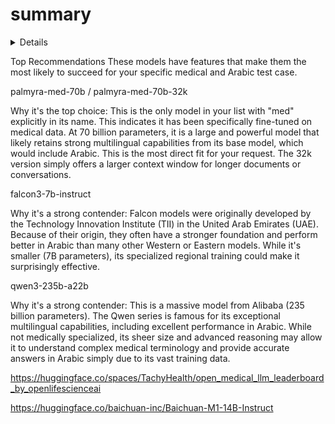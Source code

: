 # summary
<details>

  llama-3.3-nemotron-super-49b-v1.5

teuken-7b-instruct-commercial-v0.4

sarvam-m

phi-4-mini-flash-reasoning

kimi-k2-instruct

magistral-small-2506

riva-translate-4b-instruct

mistral-nemotron

deepseek-r1-0528

bielik-11b-v2.3-instruct

marin-8b-instruct

granite-3.3-8b-instruct

qwen3-235b-a22b

eurollm-9b-instruct

gemma-2-9b-cpt-sahabatai-instruct

llama-3.1-nemotron-ultra-253b-v1

qwq-32b

deepseek-r1-distill-llama-8b

gemma-3-1b-it

deepseek-r1-distill-qwen-32b

deepseek-r1-distill-qwen-14b

deepseek-r1-distill-qwen-7b

mistral-small-24b-instruct

deepseek-r1

colosseum_355b_instruct_16k

falcon3-7b-instruct

italia_10b_instruct_16k

qwen2.5-7b-instruct

qwen2.5-coder-32b-instruct

qwen2.5-coder-7b-instruct

palmyra-creative-122b

nemotron-4-mini-hindi-4b-instruct

llama-3.1-nemotron-70b-instruct

zamba2-7b-instruct

llama-3.1-swallow-70b-instruct-v0.1

llama-3.1-swallow-8b-instruct-v0.1

mistral-nemo-minitron-8b-8k-instruct

llama-3.2-3b-instruct

llama-3.2-1b-instruct

llama-3.1-nemotron-51b-instruct

qwen2-7b-instruct

dracarys-llama-3.1-70b-instruct

llama-3-taiwan-7b-instruct

llama-3-swallow-70b-instruct-v0.1

jamba-1.5-mini-instruct

jamba-1.5-large-instruct

phi-3.5-moe-instruct

rakutenai-7b-instruct

rakutenai-7b-chat

palmyra-fin-70b-32k

gemma-2-2b-it

chatglm3-6b

mamba-codestral-7b-v0.1

baichuan2-13b-chat

phi-3-medium-128k-instruct

gemma-2-27b-it

gemma-2-9b-it

llama3-chatqa-1.5-70b

llama3-chatqa-1.5-8b

yi-large

palmyra-med-70b-32k

palmyra-med-70b

breeze-7b-instruct

codegemma-1.1-7b

phi-3-small-8k-instruct

phi-3-small-128k-instruct

phi-3-medium-4k-instruct

phi-3-mini-4k-instruct

dbrx-instruct

phi-3-mini-128k-instruct

mixtral-8x22b-instruct-v0.1

llama3-70b-instruct

llama3-8b-instruct

recurrentgemma-2b

codegemma-7b

gemma-2b

gemma-7b

mistral-7b-instruct-v0.2

mixtral-8x7b-instruct-v0.1
</details>

Top Recommendations
These models have features that make them the most likely to succeed for your specific medical and Arabic test case.

palmyra-med-70b / palmyra-med-70b-32k

Why it's the top choice: This is the only model in your list with "med" explicitly in its name. This indicates it has been specifically fine-tuned on medical data. At 70 billion parameters, it is a large and powerful model that likely retains strong multilingual capabilities from its base model, which would include Arabic. This is the most direct fit for your request. The 32k version simply offers a larger context window for longer documents or conversations.

falcon3-7b-instruct

Why it's a strong contender: Falcon models were originally developed by the Technology Innovation Institute (TII) in the United Arab Emirates (UAE). Because of their origin, they often have a stronger foundation and perform better in Arabic than many other Western or Eastern models. While it's smaller (7B parameters), its specialized regional training could make it surprisingly effective.

qwen3-235b-a22b

Why it's a strong contender: This is a massive model from Alibaba (235 billion parameters). The Qwen series is famous for its exceptional multilingual capabilities, including excellent performance in Arabic. While not medically specialized, its sheer size and advanced reasoning may allow it to understand complex medical terminology and provide accurate answers in Arabic simply due to its vast training data.


https://huggingface.co/spaces/TachyHealth/open_medical_llm_leaderboard_by_openlifescienceai

https://huggingface.co/baichuan-inc/Baichuan-M1-14B-Instruct
